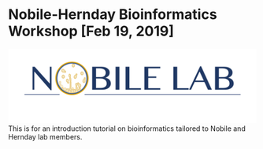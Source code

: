 # Nobile-Hernday Bioinformatics Workshop [Feb 19, 2019]
![alt text](https://raw.githubusercontent.com/sabahzero/Nobile-HerndayLabs_BioinformaticsWorkshop_Feb19-2019/master/Relevant-Articles_Figures-of-Interest-Highlighted/Nobile-Lab_UC-Merced.png)
This is for an introduction tutorial on bioinformatics tailored to Nobile and Hernday lab members.
